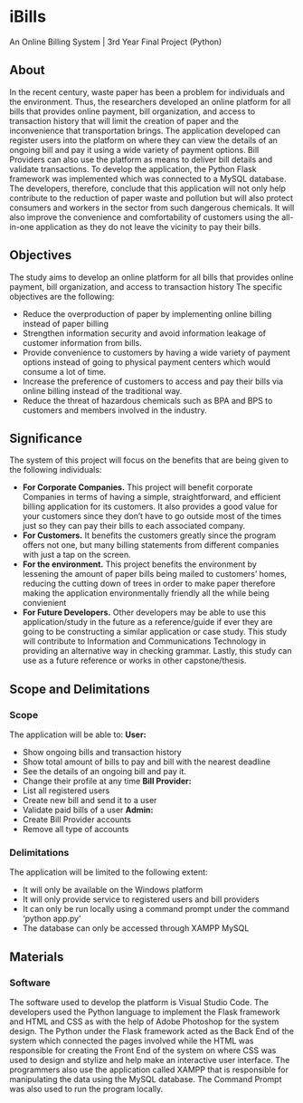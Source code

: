 # iBills
An Online Billing System | 3rd Year Final Project (Python)

## About
In the recent century, waste paper has been a problem for individuals and the environment. Thus, the researchers developed an online platform for all bills that provides online payment, bill organization, and access to transaction history that will limit the creation of paper and the inconvenience that transportation brings. The application developed can register users into the platform on where they can view the details of an ongoing bill and pay it using a wide variety of payment options. Bill Providers can also use the platform as means to deliver bill details and validate transactions. To develop the application, the Python Flask framework was implemented which was connected to a MySQL database. The developers, therefore, conclude that this application will not only help contribute to the reduction of paper waste and pollution but will also protect consumers and workers in the sector from such dangerous chemicals. It will also improve the convenience and comfortability of customers using the all-in-one application as they do not leave the vicinity to pay their bills.

## Objectives
The study aims to develop an online platform for all bills that provides online payment, bill organization, and access to transaction history
The specific objectives are the following:
- Reduce the overproduction of paper by implementing online billing instead of paper billing
- Strengthen information security and avoid information leakage of customer information from bills.
- Provide convenience to customers by having a wide variety of payment options instead of going to physical payment centers which would consume a lot of time.
- Increase the preference of customers to access and pay their bills via online billing instead of the traditional way.
- Reduce the threat of hazardous chemicals such as BPA and BPS to customers and members involved in the industry.

## Significance
The system of this project will focus on the benefits that are being given to the following individuals:
- **For Corporate Companies.** This project will benefit corporate Companies in terms of having a simple, straightforward, and efficient billing application for its customers. It also provides a good value for your customers since they don’t have to go outside most of the times just so they can pay their bills to each associated company.
- **For Customers.** It benefits the customers greatly since the program offers not one, but many billing statements from different companies with just a tap on the screen.
- **For the environment.** This project benefits the environment by lessening the amount of paper bills being mailed to customers’ homes, reducing the cutting down of trees in order to make paper therefore making the application environmentally friendly all the while being convienient
- **For Future Developers.** Other developers may be able to use this application/study in the future as a reference/guide if ever they are going to be constructing a similar application or case study. This study will contribute to Information and Communications Technology in providing an alternative way in checking grammar. Lastly, this study can use as a future reference or works in other capstone/thesis.

## Scope and Delimitations
### Scope
The application will be able to:
**User:**
- Show ongoing bills and transaction history
- Show total amount of bills to pay and bill with the nearest deadline
- See the details of an ongoing bill and pay it.
- Change their profile at any time
**Bill Provider:**
- List all registered users
- Create new bill and send it to a user
- Validate paid bills of a user
**Admin:**
- Create Bill Provider accounts
- Remove all type of accounts

### Delimitations
The application will be limited to the following extent:
- It will only be available on the Windows platform
- It will only provide service to registered users and bill providers
- It can only be run locally using a command prompt under the command ‘python app.py’
- The database can only be accessed through XAMPP MySQL

## Materials
### Software
The software used to develop the platform is Visual Studio Code. The developers used the Python language to implement the Flask framework and HTML and CSS as with the help of Adobe Photoshop for the system design. The Python under the Flask framework acted as the Back End of the system which connected the pages involved while the HTML was responsible for creating the Front End of the system on where CSS was used to design and stylize and help make an interactive user interface. The programmers also use the application called XAMPP that is responsible for manipulating the data using the MySQL database. The Command Prompt was also used to run the program locally.

